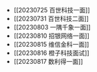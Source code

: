 - [[20230725 百世科技一面]]
- [[20230731 百世科技二面]]
- [[20230803 一隅千象一面]]
- [[20230810 招银网络一面]]
- [[20230815 维信金科一面]]
- [[20230816 橙子科技面试]]
- [[20230817 数利得一面]]